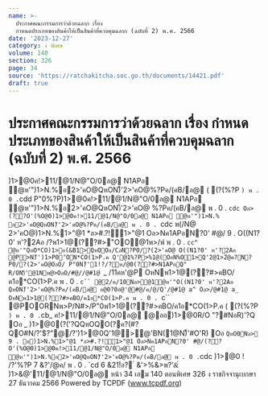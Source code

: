 ```yaml
---
name: >-
  ประกาศคณะกรรมการว่าด้วยฉลาก เรื่อง
  กำหนดประเภทของสินค้าให้เป็นสินค้าที่ควบคุมฉลาก (ฉบับที่ 2) พ.ศ. 2566
date: '2023-12-27'
category: ง พิเศษ
volume: 140
section: 326
page: 34
source: 'https://ratchakitcha.soc.go.th/documents/14421.pdf'
draft: true
---
```


# ประกาศคณะกรรมการว่าด้วยฉลาก เรื่อง กำหนดประเภทของสินค้าให้เป็นสินค้าที่ควบคุมฉลาก (ฉบับที่ 2) พ.ศ. 2566

)1>@0ค!>11/@1/N@"O/0ล@ N1APอ ํ@ห'")1>N.%อ2>'คO@QหON)็'2>'คO@%?Pค/(คB/ล@ ( (?(%?P ` ) พ . 0 . `cdd P"0%?P)1>@0ค!>11/@1/N@"O/0ล@ N1APอ ํ@ห'")1>N.%อ2>'คO@QหON)็'2>'คO@ %?Pค/(คB/ล@ พ . 0 . `cdc Oล>(??O'(%O@0)1>@0ค!>11/@1/N@"O/0ล@ N1APอ ํ@ห'")1>N.% อ2>'คO@QหON)็'2>'คO@%?Pค/(คB/ล@ พ . 0 . `cdc พ(/N@ 2>'คO@)1>N.%1>"@1 *ล>#.?!์1>"@1 Oล>Nค1APอN?0' #@/ 9 . O((N1?0' ห'?2Aอ /?พ1>1@(??#>"OO@1พ>/พ์ พ . 0 . `cc^ ํ@ห'"QหO*CO)1>อ(&B1>QหOOอ/CลN?P0/?(2>'คO@ O((N1?0' ห'?2Aอ @P>N)็')1>P0'์ON*CO(1>P.ค Q'@1%?P>%1@(OอN%O1>Q'2@1>2ํ@ค?N?P0/?(2>'คO@OลO/ P"0N)็'1!?/?ห/@0(??#>N1APอQ" R/ON)็'@1Nพ@>OลO/#@//@#1@ `_ /11คห'@P OหNพ1>1@(??#>คBO/ค1อ*CO(1>P.ค พ . 0 . `c`` @2/ค/10Nล>@1ํ@ห'"O((N1?0' ห'?2Aอ QหON)็'2>'คO@%?Pค/(คB/ล@ อ@0?0อํ@'@#@/ค/@/Q'/@#1@ a^ Oล>/@#1@ a_ OหNพ1>1@(??#>คBO/ค1อ*CO(1>P.ค พ . 0 . `c`` @POORNพ>P/N#>/P"0พ1>1@(??#>คBO/ค1อ*CO(1>P.ค ( (?(%?P ` ) พ . 0 . `cb_ ค!>11/@1/N@"O/0ล@ @ออ)1>@0R/O "?#NอR)'?Q Oอ _ )1>@0(?('?QQหOQO(?ค?(#?QO#N/?'$?"@/?')1>@0Q'1@>@'BN(1@N)็'#O'R) Oอ ` QหO0Nล> 9 . อ)1>N.%1>"@1 *ล>#.?!์1>"@1 Oล>Nค1APอN?0' #@/(?? O'(%O@0)1>@0ค!>11/@1/N@"O/0ล@ N1APอ ํ@ห'")1>N.%อ2>'คO@QหON)็'2>'คO@%?Pค/(คB/ล@ พ . 0 . `cdc )1>@0 ! /?'%?P 7 &?'/@ค/ พ . 0 . `cd 6 &21!์อ? ์ &'>%&>พ?'&์ )1>&@'11/@1/N@"O/0ล@ หน้า 34 เลม 140 ตอนพิเศษ 326 ง ราชกิจจานุเบกษา 27 ธันวาคม 2566 Powered by TCPDF (www.tcpdf.org)
